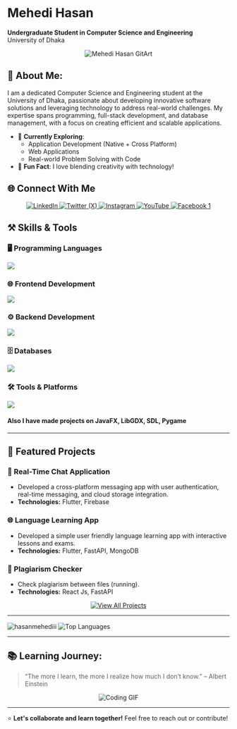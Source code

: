 # Mehedi Hasan

**Undergraduate Student in Computer Science and Engineering**  
University of Dhaka


<div align="center">
  <img src="gitartwork.svg" alt="Mehedi Hasan GitArt" />
</div>


## 🌱 About Me:

I am a dedicated Computer Science and Engineering student at the University of Dhaka, passionate about developing innovative software solutions and leveraging technology to address real-world challenges. My expertise spans programming, full-stack development, and database management, with a focus on creating efficient and scalable applications.

- 🔭 **Currently Exploring**:
  - Application Development (Native + Cross Platform)
  - Web Applications
  - Real-world Problem Solving with Code
- 🌟 **Fun Fact**: I love blending creativity with technology!


## 🌐 Connect With Me

<p align="center">
  <a href="https://www.linkedin.com/in/mehedi-hasan-146a77307/" target="_blank">
    <img src="https://img.shields.io/badge/LinkedIn-0077B5?style=for-the-badge&logo=linkedin&logoColor=white" alt="LinkedIn" />
  </a>
  <a href="https://x.com/MehediHasa47803" target="_blank">
    <img src="https://img.shields.io/badge/Twitter(X)-000000?style=for-the-badge&logo=x&logoColor=white" alt="Twitter (X)" />
  </a>
  <a href="https://instagram.com/meh._.edii" target="_blank">
    <img src="https://img.shields.io/badge/Instagram-E4405F?style=for-the-badge&logo=instagram&logoColor=white" alt="Instagram" />
  </a>
  <a href="https://www.youtube.com/@MHmeHeDi_22" target="_blank">
    <img src="https://img.shields.io/badge/YouTube-FF0000?style=for-the-badge&logo=youtube&logoColor=white" alt="YouTube" />
  </a>
  <a href="https://www.facebook.com/profile.php?id=100066649462473" target="_blank">
    <img src="https://img.shields.io/badge/Facebook-1877F2?style=for-the-badge&logo=facebook&logoColor=white" alt="Facebook 1" />
  </a>
</p>


## ⚒️ Skills & Tools

### 🖥️ Programming Languages
<p>
  <img src="https://skillicons.dev/icons?i=c,cpp,java,python,dart,kotlin,js" />
</p>

### 🌐 Frontend Development
<p>
  <img src="https://skillicons.dev/icons?i=html,css,tailwind,react,flutter" />
</p>

### ⚙️ Backend Development
<p>
  <img src="https://skillicons.dev/icons?i=fastapi,nodejs,django" />
</p>

### 🗄️ Databases
<p>
  <img src="https://skillicons.dev/icons?i=mongodb,mysql,postgres,oracle" />
</p>

### 🛠️ Tools & Platforms
<p>
  <img src="https://skillicons.dev/icons?i=linux,firebase,git,github,postman" />
</p>

#### Also I have made projects on JavaFX, LibGDX, SDL, Pygame

---

## 🚀 Featured Projects

### 💬 Real-Time Chat Application
- Developed a cross-platform messaging app with user authentication, real-time messaging, and cloud storage integration.
- **Technologies:** Flutter, Firebase

### 🌐 Language Learning App
- Developed a simple user friendly language learning app with interactive lessons and exams.
- **Technologies:** Flutter, FastAPI, MongoDB

### 📄 Plagiarism Checker
- Check plagiarism between files (running).
- **Technologies:** React Js, FastAPI

<p align="center">
  <a href="https://github.com/hasanmehediii?tab=repositories">
    <img src="https://img.shields.io/badge/View%20All%20Projects-212121?style=for-the-badge&logo=github&logoColor=white" alt="View All Projects" />
  </a>
</p>

---

<p>
  <img align="center" src="https://github-readme-stats.vercel.app/api?username=hasanmehediii&show_icons=true&locale=en&theme=dark" alt="hasanmehediii" />
  <img align="center" src="https://github-readme-stats.vercel.app/api/top-langs/?username=hasanmehediii&layout=compact&locale=en&theme=dark" alt="Top Languages" />
</p>

---

## 📚 Learning Journey:

> “The more I learn, the more I realize how much I don’t know.” – Albert Einstein  

<div align="center">
    <img src="https://media1.giphy.com/media/v1.Y2lkPTc5MGI3NjExeTc3bHZlNzR1aXZzYW9vcHBzZjlwN3V1anN6bDZtYml5ejRqc21veCZlcD12MV9naWZzX3NlYXJjaCZjdD1n/RbDKaczqWovIugyJmW/200.webp" alt="Coding GIF" />
</div>

---

⭐ **Let's collaborate and learn together!** Feel free to reach out or contribute!